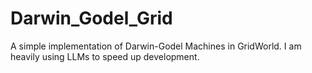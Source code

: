 # Darwin_Godel_Grid
A simple implementation of Darwin-Godel Machines in GridWorld. I am heavily using LLMs
to speed up development.
